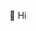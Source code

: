 🐇 Hi

<!---
xCodeAngelx/xCodeAngelx is a ✨ special ✨ repository because its `README.md` (this file) appears on your GitHub profile.
You can click the Preview link to take a look at your changes.
--->
